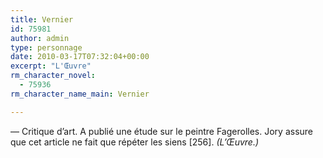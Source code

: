 ```yaml
---
title: Vernier
id: 75981
author: admin
type: personnage
date: 2010-03-17T07:32:04+00:00
excerpt: "L'Œuvre"
rm_character_novel:
  - 75936
rm_character_name_main: Vernier

---
```

— Critique d&rsquo;art. A publié une étude sur le peintre Fagerolles. Jory assure que cet article ne fait que répéter les siens [256]. _(L&rsquo;Œuvre.)_